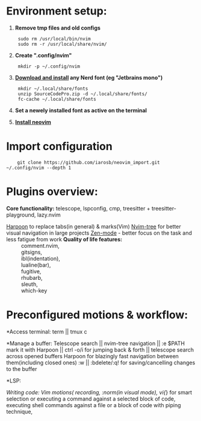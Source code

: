 # Environment setup:

1. **Remove tmp files and old configs** 

        sudo rm /usr/local/bin/nvim
        sudo rm -r /usr/local/share/nvim/

2. **Create ".config/nvim"**

        mkdir -p ~/.config/nvim

3. **[Download and install](https://www.nerdfonts.com/) any Nerd font (eg "Jetbrains mono")**

        mkdir ~/.local/share/fonts
        unzip SourceCodePro.zip -d ~/.local/share/fonts/
        fc-cache ~/.local/share/fonts

4. **Set a newely installed font as active on the terminal**
 
5. [**Install neovim**](https://github.com/neovim/neovim/wiki/Installing-Neovim)

# Import configuration 

        git clone https://github.com/iarosb/neovim_import.git ~/.config/nvim --depth 1

# Plugins overview:   

**Core functionality:**
                telescope,
                lspconfig,
                cmp,
                treesitter + treesitter-playground,
                lazy.nvim 

[Harpoon](https://github.com/ThePrimeagen/harpoon) to replace tabs(in general) & marks(Vim) 
[Nvim-tree](https://github.com/nvim-tree) for better visual navigation in large projects
[Zen-mode](https://github.com/folke/zen-mode.nvim) - better focus on the task and less fatigue from work 
**Quality of life features:**<br>
                &nbsp;&nbsp;&nbsp;&nbsp;&nbsp;&nbsp;&nbsp;&nbsp;&nbsp; comment.nvim,<br>
                &nbsp;&nbsp;&nbsp;&nbsp;&nbsp;&nbsp;&nbsp;&nbsp;&nbsp; gitsigns,<br>
                &nbsp;&nbsp;&nbsp;&nbsp;&nbsp;&nbsp;&nbsp;&nbsp;&nbsp; ibl(indentation),<br>
                &nbsp;&nbsp;&nbsp;&nbsp;&nbsp;&nbsp;&nbsp;&nbsp;&nbsp; lualine(bar),<br>
                &nbsp;&nbsp;&nbsp;&nbsp;&nbsp;&nbsp;&nbsp;&nbsp;&nbsp; fugitive,<br>
                &nbsp;&nbsp;&nbsp;&nbsp;&nbsp;&nbsp;&nbsp;&nbsp;&nbsp; rhubarb,<br>
                &nbsp;&nbsp;&nbsp;&nbsp;&nbsp;&nbsp;&nbsp;&nbsp;&nbsp; sleuth,<br>
                &nbsp;&nbsp;&nbsp;&nbsp;&nbsp;&nbsp;&nbsp;&nbsp;&nbsp; which-key<br>

# Preconfigured motions & workflow:

*Access terminal: term   || tmux <C-space>c

*Manage a buffer: 
                Telescope search || nvim-tree navigation || :e $PATH  
                mark it with Harpoon || ctrl -o/i for jumping back & forth || telescope search across opened buffers
                Harpoon for blazingly fast navigation between them(including closed ones) 
                :w || :bdelete/:q! for saving/cancelling changes to the buffer
        
*LSP:

*Writing code:
                Vim motions(
                        recording,
                        :norm(in visual mode),
                        vi{*} for smart selection or executing a command against a selected block of code,   
                        executing shell commands against a file or a block of code with piping technique,


